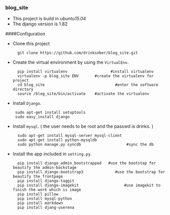 ### blog_site

*    This project is build  in *ubuntu15.04*
*    The django version is 1.82

####Configuration

* Clone this project

        git clone https://github.com/drinksober/blog_site.git

* Create the virtual environment by using the `VirtualEnv`.

        pip install virtualenv                   #install virtualenv
        virtualenv -p blog_site ENV       #create the virtualenv for project
        cd blog_site                               #enter the software directory
        source /blog_site/bin/activate    #activate the virtualenv 


*  Install `Django`.

        sudo apt-get install setuptools
        sudo easy_install django

* Install `mysql`. ( the user needs to be  root and the passwd is drinks. )

        sudo apt-get install mysql-server mysql-client
        sudo apt-get install python-mysqldb
        sudo python manage.py syncdb                    #sync the db

* Install the app included in `setting.py`.

        pip install django_admin_bootstrapped   #use the bootstap for beautify the admin-backstage
        pip install django-bootstrap3              #use the bootstrap for beautify the frontpage
        pip install django-taggit
        pip install django-imagekit                    #use imagekit to finish the work which is image
        pip install pillow
        pip install mysql-python
        pip install markdown
        pip install djang-userena
